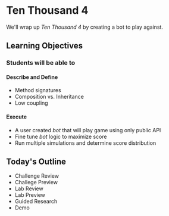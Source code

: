# Ten Thousand 4

We'll wrap up _Ten Thousand 4_ by creating a bot to play against.

## Learning Objectives

### Students will be able to

#### Describe and Define

- Method signatures
- Composition vs. Inheritance
- Low coupling

#### Execute

- A user created _bot_ that will play game using only public API
- Fine tune _bot_ logic to maximize score
- Run multiple simulations and determine score distribution

## Today's Outline

<!-- To Be Completed By Instructor -->
- Challenge Review
- Challege Preview
- Lab Review
- Lab Preview
- Guided Research
- Demo
